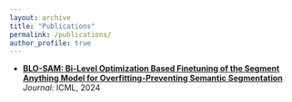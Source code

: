 ```yaml
---
layout: archive
title: "Publications"
permalink: /publications/
author_profile: true
---
```


- **[BLO-SAM: Bi-Level Optimization Based Finetuning of the Segment Anything Model for Overfitting-Preventing Semantic Segmentation](https://openreview.net/pdf?id=qRtM5EqE9l)**
  *Journal:* ICML, 2024
